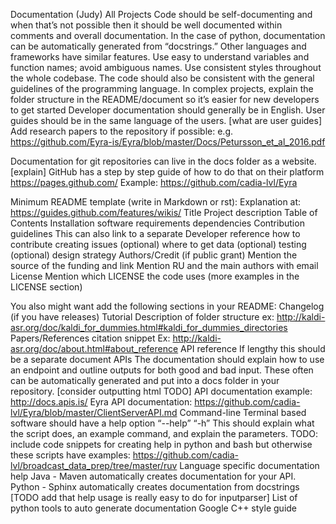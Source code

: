 Documentation (Judy)
All Projects
Code should be self-documenting and when that’s not possible then it should be well documented within comments and overall documentation. In the case of python, documentation can be automatically generated from “docstrings.” Other languages and frameworks have similar features. Use easy to understand variables and function names; avoid ambiguous names. Use consistent styles throughout the whole codebase. The code should also be consistent with the general guidelines of the programming language.
In complex projects, explain the folder structure in the README/document so it’s easier for new developers to get started
Developer documentation should generally be in English. User guides should be in the same language of the users. [what are user guides]
Add research papers to the repository if possible:  e.g. https://github.com/Eyra-is/Eyra/blob/master/Docs/Petursson_et_al_2016.pdf

Documentation for git repositories can live in the docs folder as a website. [explain] GitHub has a step by step guide of how to do that on their platform https://pages.github.com/
Example: https://github.com/cadia-lvl/Eyra

Minimum README template (write in Markdown or rst): Explanation at: https://guides.github.com/features/wikis/
Title
Project description
Table of Contents
Installation
software requirements
dependencies
Contribution guidelines
This can also link to a separate Developer reference
how to contribute
creating issues
(optional) where to get data
(optional) testing
(optional) design strategy
Authors/Credit
(if public grant) Mention the source of the funding and link
Mention RU and the main authors with email
License
Mention which LICENSE the code uses (more examples in the LICENSE section)

You also might want add the following sections in your README:
Changelog (if you have releases)
Tutorial
Description of folder structure
    ex: http://kaldi-asr.org/doc/kaldi_for_dummies.html#kaldi_for_dummies_directories
Papers/References
citation snippet
Ex: http://kaldi-asr.org/doc/about.html#about_reference
API reference 
If lengthy this should be a separate document
APIs
The documentation should explain how to use an endpoint and outline outputs for both good and bad input. These often can be automatically generated and put into a docs folder in your repository. [consider outputting html TODO]
API documentation example: http://docs.apis.is/
Eyra API documentation: https://github.com/cadia-lvl/Eyra/blob/master/ClientServerAPI.md
Command-line
Terminal based software should have a help option “--help” “-h”
This should explain what the script does, an example command, and explain the parameters.
TODO: include code snippets for creating help in python and bash but otherwise these scripts have examples: https://github.com/cadia-lvl/broadcast_data_prep/tree/master/ruv
Language specific documentation help
Java - Maven automatically creates documentation for your API.
Python - Sphinx automatically creates documentation from docstrings [TODO add that help usage is really easy to do for inputparser]
List of python tools to auto generate documentation
Google C++ style guide
